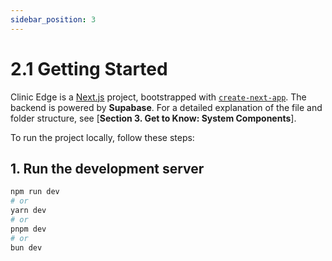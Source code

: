 ```yaml
---
sidebar_position: 3
---
```

# 2.1 Getting Started

Clinic Edge is a [Next.js](https://nextjs.org/) project, bootstrapped with [`create-next-app`](https://github.com/vercel/next.js/tree/canary/packages/create-next-app). The backend is powered by **Supabase**. For a detailed explanation of the file and folder structure, see [**Section 3. Get to Know: System Components**].

To run the project locally, follow these steps:

## 1. Run the development server

```bash
npm run dev
# or
yarn dev
# or
pnpm dev
# or
bun dev
```
